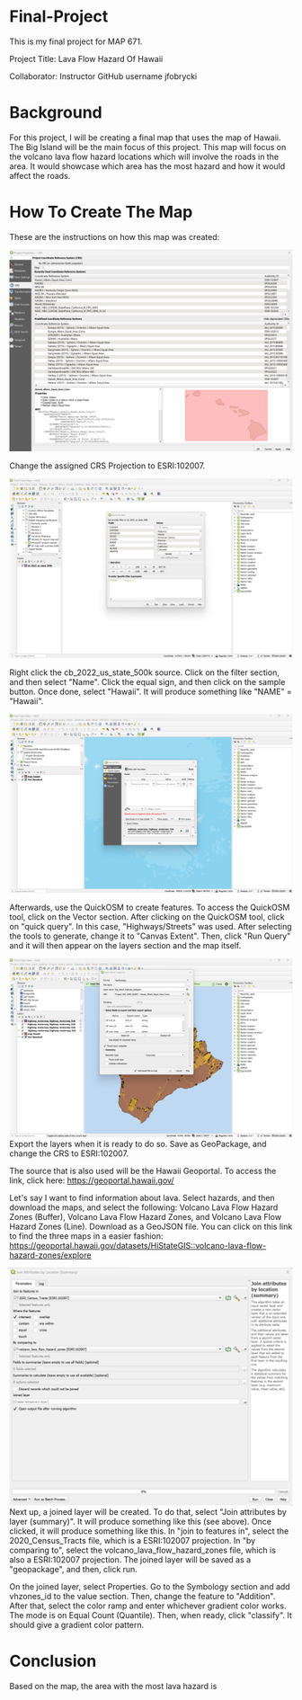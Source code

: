 # Final-Project

This is my final project for MAP 671.

Project Title: Lava Flow Hazard Of Hawaii

Collaborator: Instructor GitHub username jfobrycki

# Background

For this project, I will be creating a final map that uses the map of Hawaii. The Big Island will be the main focus of this project. This map will focus on the volcano lava flow hazard locations which will involve the roads in the area. It would showcase which area has the most hazard and how it would affect the roads.

# How To Create The Map
These are the instructions on how this map was created:

![map](crs_projection.png)

Change the assigned CRS Projection to ESRI:102007. 

![map](filter_hawaii.png)

Right click the cb_2022_us_state_500k source. Click on the filter section, and then select "Name". Click the equal sign, and then click on the sample button. Once done, select "Hawaii". It will produce something like "NAME" = "Hawaii".

![map](QuickOSM.png)

Afterwards, use the QuickOSM to create features. To access the QuickOSM tool, click on the Vector section. After clicking on the QuickOSM tool, click on "quick query".  In this case, "Highways/Streets" was used. After selecting the tools to generate, change it to "Canvas Extent". Then, click "Run Query" and it will then appear on the layers section and the map itself.

![map](export_layers.png)
Export the layers when it is ready to do so. Save as GeoPackage, and change the CRS to ESRI:102007.

The source that is also used will be the Hawaii Geoportal. To access the link, click here: https://geoportal.hawaii.gov/

Let's say I want to find information about lava. Select hazards, and then download the maps, and select the following: Volcano Lava Flow Hazard Zones (Buffer), Volcano Lava Flow Hazard Zones, and Volcano Lava Flow Hazard Zones (Line). Download as a GeoJSON file. You can click on this link to find the three maps in a easier fashion: https://geoportal.hawaii.gov/datasets/HiStateGIS::volcano-lava-flow-hazard-zones/explore

![map](Join_attributes_by_location_summary.png)
Next up, a joined layer will be created. To do that, select "Join attributes by layer (summary)". It will produce something like this (see above). Once clicked, it will produce something like this. In "join to features in", select the 2020_Census_Tracts file, which is a ESRI:102007 projection. In "by comparing to", select the volcano_lava_flow_hazard_zones file, which is also a ESRI:102007 projection. The joined layer will be saved as a "geopackage", and then, click run.


On the joined layer, select Properties. Go to the Symbology section and add vhzones_id to the value section. Then, change the feature to "Addition". After that, select the color ramp and enter whichever gradient color works. The mode is on Equal Count (Quantile). Then, when ready, click "classify". It should give a gradient color pattern.

# Conclusion
Based on the map, the area with the most lava hazard is